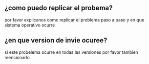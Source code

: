 ## ¿como puedo replicar el probema?
por favor explicanos como replicar el problema paso a paso y en que sistema operativo ocurre
## ¿en que version de invie ocuree?
si este probelema ocurre en todas las versiones por favor tambien mencionarlo
